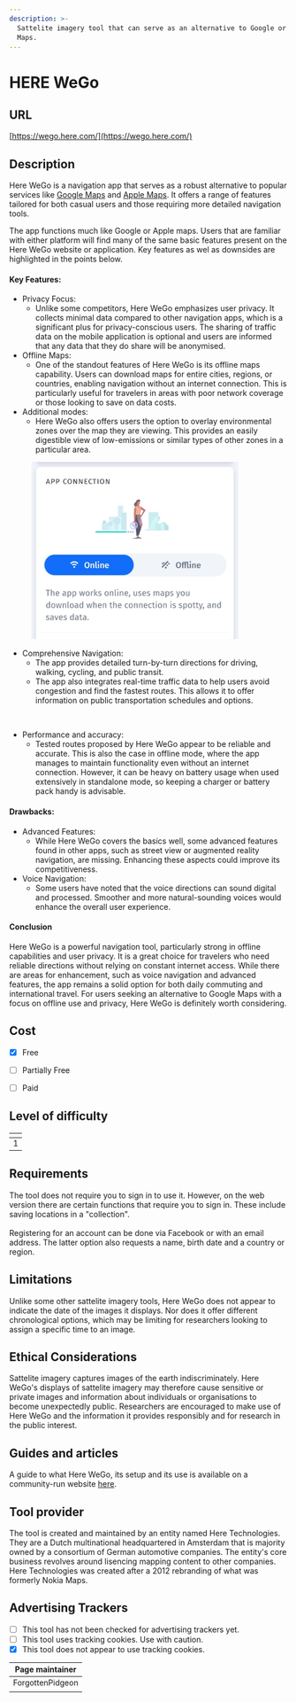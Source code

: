 ```yaml
---
description: >-
  Sattelite imagery tool that can serve as an alternative to Google or Apple
  Maps.
---
```


# HERE WeGo

## URL

[https://wego.here.com/](https://wego.here.com/)

## Description

Here WeGo is a navigation app that serves as a robust alternative to popular services like [Google Maps](https://bellingcat.gitbook.io/toolkit/more/all-tools/google-maps) and [Apple Maps](https://bellingcat.gitbook.io/toolkit/more/all-tools/apple-maps). It offers a range of features tailored for both casual users and those requiring more detailed navigation tools.

The app functions much like Google or Apple maps. Users that are familiar with either platform will find many of the same basic features present on the Here WeGo website or application. Key features as wel as downsides are highlighted in the points below.&#x20;

#### Key Features:

* Privacy Focus:
  * Unlike some competitors, Here WeGo emphasizes user privacy. It collects minimal data compared to other navigation apps, which is a significant plus for privacy-conscious users​​. The sharing of traffic data on the mobile application is optional and users are informed that any data that they do share will be anonymised.&#x20;
* Offline Maps:
  * One of the standout features of Here WeGo is its offline maps capability. Users can download maps for entire cities, regions, or countries, enabling navigation without an internet connection. This is particularly useful for travelers in areas with poor network coverage or those looking to save on data costs​​.
* Additional modes:
  * Here WeGo also offers users the option to overlay environmental zones over the map they are viewing. This provides an easily digestible view of low-emissions or similar types of other zones in a particular area.&#x20;

<figure><img src=".gitbook/assets/signal-2025-07-21-174523.jpeg" alt="" width="375"><figcaption></figcaption></figure>

* Comprehensive Navigation:
  * The app provides detailed turn-by-turn directions for driving, walking, cycling, and public transit.&#x20;
  * The app also integrates real-time traffic data to help users avoid congestion and find the fastest routes. This allows it to offer information on public transportation schedules and options.&#x20;

<div align="center" data-full-width="false"><figure><img src=".gitbook/assets/image.png" alt=""><figcaption></figcaption></figure></div>

* Performance and accuracy:&#x20;
  * Tested routes proposed by Here WeGo appear to be reliable and accurate. This is also the case in offline mode, where the app manages to maintain functionality even without an internet connection. However, it can be heavy on battery usage when used extensively in standalone mode, so keeping a charger or battery pack handy is advisable​​.&#x20;

#### Drawbacks:

* Advanced Features:
  * While Here WeGo covers the basics well, some advanced features found in other apps, such as street view or augmented reality navigation, are missing. Enhancing these aspects could improve its competitiveness​​.
* Voice Navigation:
  * Some users have noted that the voice directions can sound digital and processed. Smoother and more natural-sounding voices would enhance the overall user experience​​.

#### Conclusion

Here WeGo is a powerful navigation tool, particularly strong in offline capabilities and user privacy. It is a great choice for travelers who need reliable directions without relying on constant internet access. While there are areas for enhancement, such as voice navigation and advanced features, the app remains a solid option for both daily commuting and international travel. For users seeking an alternative to Google Maps with a focus on offline use and privacy, Here WeGo is definitely worth considering​.

## Cost

* [x] Free
* [ ] Partially Free
* [ ] Paid



## Level of difficulty

<table><thead><tr><th data-type="rating" data-max="5"></th></tr></thead><tbody><tr><td>1</td></tr></tbody></table>

## Requirements

The tool does not require you to sign in to use it. However, on the web version there are certain functions that require you to sign in. These include saving locations in a "collection". \
\
Registering for an account can be done via Facebook or with an email address. The latter option also requests a name, birth date and a country or region.

## Limitations

Unlike some other sattelite imagery tools, Here WeGo does not appear to indicate the date of the images it displays. Nor does it offer different chronological options, which may be limiting for researchers looking to assign a specific time to an image.&#x20;

## Ethical Considerations

Sattelite imagery captures images of the earth indiscriminately. Here WeGo's displays of sattelite imagery may therefore cause sensitive or private images and information about individuals or organisations to become unexpectedly public. Researchers are encouraged to make use of Here WeGo and the information it provides responsibly and for research in the public interest.

## Guides and articles

A guide to what Here WeGo, its setup and its use is available on a community-run website [here](https://www.herewego.info/en/here-wego/).&#x20;

## Tool provider

The tool is created and maintained by an entity named Here Technologies. They are a Dutch multinational headquartered in Amsterdam that is majority owned by a consortium of German automotive companies. The entity's core business revolves around lisencing mapping content to other companies. Here Technologies was created after a 2012 rebranding of what was formerly Nokia Maps.

## Advertising Trackers

* [ ] This tool has not been checked for advertising trackers yet.
* [ ] This tool uses tracking cookies. Use with caution.
* [x] This tool does not appear to use tracking cookies.

| Page maintainer  |
| ---------------- |
| ForgottenPidgeon |
|                  |
